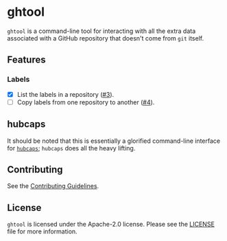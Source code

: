 # ghtool

`ghtool` is a command-line tool for interacting with all the extra
data associated with a GitHub repository that doesn't come from `git`
itself.

## Features

### Labels

- [x] List the labels in a repository
      ([#3](https://github.com/sorenmortensen/ghtool/issues/3)).
- [ ] Copy labels from one repository to another
      ([#4](https://github.com/sorenmortensen/ghtool/issues/4)).

## hubcaps

It should be noted that this is essentially a glorified command-line
interface for [`hubcaps`](https://github.com/softprops/hubcaps);
`hubcaps` does all the heavy lifting.

## Contributing

See the [Contributing Guidelines](.github/CONTRIBUTING.md).

## License

`ghtool` is licensed under the Apache-2.0 license. Please see the
[LICENSE](LICENSE) file for more information.

